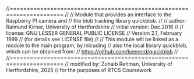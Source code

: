 //======================================================================
//
// Module that provides an interface to the Raspberry PI camera and
// the blob tracking library quickblob.
//
// author: Raimund Kirner, University of Hertfordshire
//         initial version: Dec.2016
//
// license: GNU LESSER GENERAL PUBLIC LICENSE
//          Version 2.1, February 1999
//          (for details see LICENSE file)
//
// This module will be linked as a module to the main program, by inlcuding
// also the local library quickblob, which can be obtained from:
//          https://github.com/keenerd/quickblob
//
//======================================================================
// modified by: Zohaib Rehman, University of Hertfordshire, 2025
// for the purposes of RTCS Coursework
